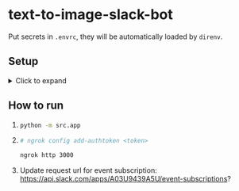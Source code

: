 # text-to-image-slack-bot
Put secrets in `.envrc`, they will be automatically loaded by `direnv`.
## Setup
<details>
<summary>Click to expand</summary>

### Create secrets
```bash
gcloud secrets create john-test-slack-bot-token
gcloud secrets create john-test-slack-signing-secret
```

### Update secret versions
```bash
echo -n $SLACK_BOT_TOKEN | gcloud secrets versions add john-test-slack-bot-token --data-file=-
echo -n $SLACK_SIGNING_SECRET | gcloud secrets versions add john-test-slack-bot-token --data-file=-
```

</details>

## How to run

1. ```bash
   python -m src.app
   ```
2. ```bash
   # ngrok config add-authtoken <token>

   ngrok http 3000
   ```
3. Update request url for event subscription: https://api.slack.com/apps/A03U9439A5U/event-subscriptions?
